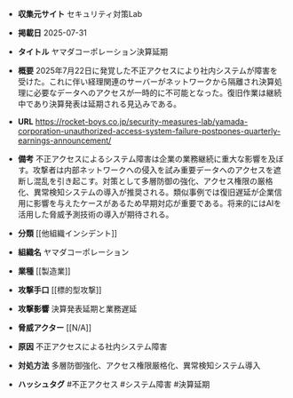 - **収集元サイト**
セキュリティ対策Lab

- **掲載日**
2025-07-31

- **タイトル**
ヤマダコーポレーション決算延期

- **概要**
2025年7月22日に発覚した不正アクセスにより社内システムが障害を受けた。これに伴い経理関連のサーバーがネットワークから隔離され決算処理に必要なデータへのアクセスが一時的に不可能となった。復旧作業は継続中であり決算発表は延期される見込みである。

- **URL**
https://rocket-boys.co.jp/security-measures-lab/yamada-corporation-unauthorized-access-system-failure-postpones-quarterly-earnings-announcement/

- **備考**
不正アクセスによるシステム障害は企業の業務継続に重大な影響を及ぼす。攻撃者は内部ネットワークへの侵入を試み重要データへのアクセスを遮断し混乱を引き起こす。対策として多層防御の強化、アクセス権限の厳格化、異常検知システムの導入が推奨される。類似事例では復旧遅延が企業信用に影響を与えたケースがあるため早期対応が重要である。将来的にはAIを活用した脅威予測技術の導入が期待される。

- **分類**
[[他組織インシデント]]

- **組織名**
ヤマダコーポレーション

- **業種**
[[製造業]]

- **攻撃手口**
[[標的型攻撃]]

- **攻撃影響**
決算発表延期と業務遅延

- **脅威アクター**
[[N/A]]

- **原因**
不正アクセスによる社内システム障害

- **対処方法**
多層防御強化、アクセス権限厳格化、異常検知システム導入

- **ハッシュタグ**
#不正アクセス #システム障害 #決算延期
